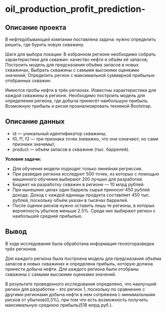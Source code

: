 # oil_production_profit_prediction-

## Описание проекта

В нефтедобывающей компании поставлена задача: нужно определить решить, где бурить новую скважину.

Шаги для выбора локации:
В избранном регионе необходимо собрать характеристики для скважин: качество нефти и объём её запасов;
Построить модель для предсказания объёма запасов в новых скважинах;
Выбрать скважины с самыми высокими оценками значений;
Определить регион с максимальной суммарной прибылью отобранных скважин.

Имеются пробы нефти в трёх регионах. Известны характеристики для каждой скважины в регионе. Необходимо построить модель для определения региона, где добыча принесёт наибольшую прибыль. Возможную прибыль и риски проанализировать техникой Bootstrap.

## Описание данных

- id — уникальный идентификатор скважины;
- f0, f1, f2 — три признака точек (неважно, что они означают, но сами признаки значимы);
- product — объём запасов в скважине (тыс. баррелей).

**Условия задачи:**

- Для обучения модели подходит только линейная регрессия.
- При разведке региона исследуют 500 точек, из которых с помощью машинного обучения выбирают 200 лучших для разработки.
- Бюджет на разработку скважин в регионе — 10 млрд рублей.
- При нынешних ценах один баррель сырья приносит 450 рублей дохода. Доход с каждой единицы продукта составляет 450 тыс. рублей, поскольку объём указан в тысячах баррелей.
- После оценки рисков нужно оставить лишь те регионы, в которых вероятность убытков меньше 2.5%. Среди них выбирают регион с наибольшей средней прибылью.

## Вывод

В ходе исследования была обработана информация геологоразведки трёх регионов. 

Для каждого региона была построена модель для предсказания объёма запасов в новых скважинах и определена прибыль, которую должна принести добыча нефти. Для каждого региона были отобраны скважины с самыми высокими оценками значений. 

В результате проведенного исследования определено, что наилучший регион для разработки - это регион 1, поскольку по сравнению с другими регионами добыча нефти в нем сопряжена с минимальными рисков от убытков(0,3%), при том что есть возможность получить максимальную среднюю прибыль(518 млрд.руб.).
